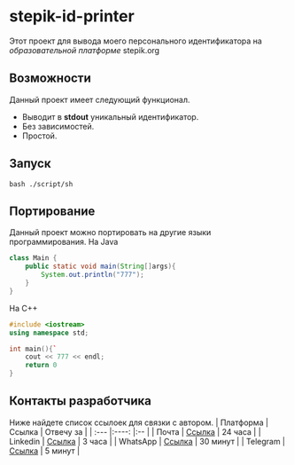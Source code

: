 # stepik-id-printer 
Этот проект для вывода моего персонального идентификатора на *образовательной платформе* stepik.org
## Возможности 
Данный проект имеет следующий функционал.
- Выводит в **stdout** уникальный идентификатор.
- Без зависимостей.
- Простой.
## Запуск
`bash ./script/sh`
## Портирование
Данный проект можно портировать на другие языки программирования.
На Java
```java
class Main {
    public static void main(String[]args){
        System.out.println("777");
    }
}
```
На С++
```c++
#include <iostream> 
using namespace std;

int main(){`
    cout << 777 << endl;
    return 0
}
```
## Контакты разработчика
Ниже найдете список ссылоек для связки с автором.
| Платформа |Ссылка | Отвечу за |
| :---      |:----: |:--        |
| Почта     | [Ссылка](https://guides.hexlet.io/ru/markdown/) | 24 часа   |
| Linkedin  | [Ссылка](https://guides.hexlet.io/ru/markdown/) | 3 часа    |
| WhatsApp  | [Ссылка](https://guides.hexlet.io/ru/markdown/) | 30 минут  |
| Telegram  | [Ссылка](https://guides.hexlet.io/ru/markdown/) | 5 минут   |
